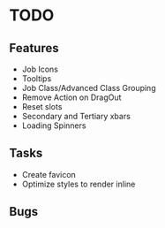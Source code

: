 # TODO

## Features

* Job Icons
* Tooltips
* Job Class/Advanced Class Grouping
* Remove Action on DragOut
* Reset slots
* Secondary and Tertiary xbars
* Loading Spinners

## Tasks

* Create favicon
* Optimize styles to render inline

## Bugs

